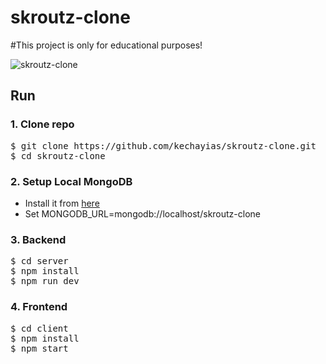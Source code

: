 # skroutz-clone

#This project is only for educational purposes!


![skroutz-clone](https://user-images.githubusercontent.com/70820055/169584199-49169c24-08d3-4249-8e00-49a18807d9f7.gif)

## Run
### <b> 1. Clone repo </b> <br/>
<pre>
$ git clone https://github.com/kechayias/skroutz-clone.git
$ cd skroutz-clone
</pre>
  
### <b> 2. Setup Local MongoDB </b> <br/>
- Install it from [here](https://www.mongodb.com/try/download/community) <br /> 
- Set MONGODB_URL=mongodb://localhost/skroutz-clone <br /> 

### <b> 3. Backend </b> <br/>
<pre>
$ cd server
$ npm install  
$ npm run dev 
</pre>

### <b> 4. Frontend </b> <br/>
<pre>
$ cd client 
$ npm install
$ npm start 
</pre>

